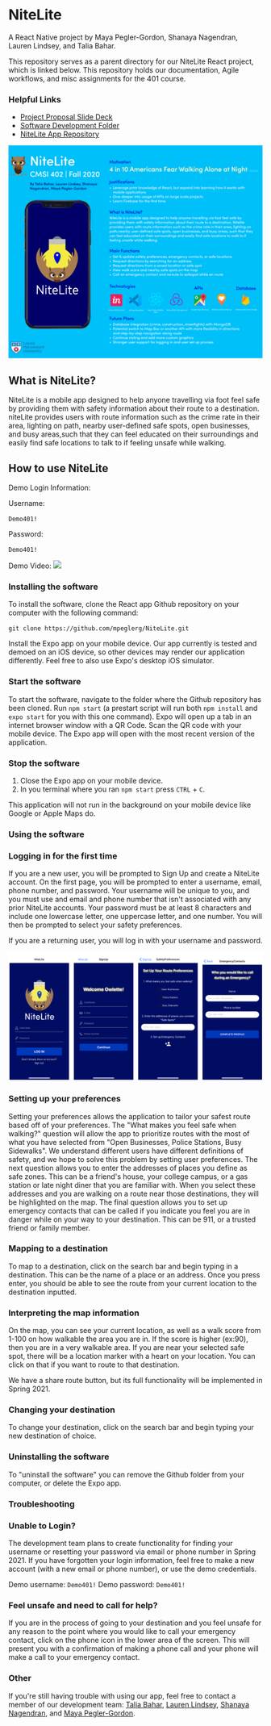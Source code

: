 # NiteLite
A React Native project by Maya Pegler-Gordon, Shanaya Nagendran, Lauren Lindsey, and Talia Bahar. 

This repository serves as a parent directory for our NiteLite React project, which is linked below. This repository holds our documentation, Agile workflows, and misc assignments for the 401 course.

### Helpful Links
- [Project Proposal Slide Deck](https://github.com/laurenlindsey1/nitelite/blob/master/project_proposal/NiteLite.pdf)
- [Software Development Folder](https://github.com/laurenlindsey1/nitelite/wiki/SoftwareDevelopmentFolder)
- [NiteLite App Repository](https://github.com/mpeglerg/NiteLite)

![](images/poster.png)

## What is NiteLite?
NiteLite is a mobile app designed to help anyone travelling via foot feel safe by providing them with safety information about their route to a destination. niteLite provides users with route information such as the crime rate in their area, lighting on path, nearby user-defined safe spots, open businesses, and busy areas,such that they can feel educated on their surroundings and easily find safe locations to talk to if feeling unsafe while walking. 

## How to use NiteLite
Demo Login Information:

Username:
```
Demo401!
```

Password:
```
Demo401!
```

Demo Video:
![](images/demo.gif)

###  Installing the software
To install the software, clone the React app Github repository on your computer with the following command:
```
git clone https://github.com/mpeglerg/NiteLite.git
```

Install the Expo app on your mobile device. Our app currently is tested and demoed on an iOS device, so other devices may render our application differently. Feel free to also use Expo's desktop iOS simulator. 

###  Start the software 
To start the software, navigate to the folder where the Github repository has been cloned. Run `npm start` (a prestart script will run both `npm install` and `expo start` for you with this one command). Expo will open up a tab in an internet browser window with a QR Code. Scan the QR code with your mobile device. The Expo app will open with the most recent version of the application.

### Stop the software
1. Close the Expo app on your mobile device.
2. In you terminal where you ran `npm start` press `CTRL` + `C`. 

This application will not run in the background on your mobile device like Google or Apple Maps do. 

###  Using the software 
###  Logging in for the first time
If you are a new user, you will be prompted to Sign Up and create a NiteLite account. On the first page, you will be prompted to enter a username, email, phone number, and password. Your username will be unique to you, and you must use and email and phone number that isn't associated with any prior NiteLite accounts. Your password must be at least 8 characters and include one lowercase letter, one uppercase letter, and one number. You will then be prompted to select your safety preferences.

If you are a returning user, you will log in with your username and password. 

![](images/setuplogin.png)

### Setting up your preferences
Setting your preferences allows the application to tailor your safest route based off of your preferences. The "What makes you feel safe when walking?" question will allow the app to prioritize routes with the most of what you have selected from "Open Businesses, Police Stations, Busy Sidewalks". We understand different users have different definitions of safety, and we hope to solve this problem by setting user preferences. The next question allows you to enter the addresses of places you define as safe zones. This can be a friend's house, your college campus, or a gas station or late night diner that you are familiar with. When you select these addresses and you are walking on a route near those destinations, they will be highlighted on the map. The final question allows you to set up emergency contacts that can be called if you indicate you feel you are in danger while on your way to your destination. This can be 911, or a trusted friend or family member.

###  Mapping to a destination
To map to a destination, click on the search bar and begin typing in a destination. This can be the name of a place or an address. Once you press enter, you should be able to see the route from your current location to the destination inputted. 

###  Interpreting the map information
On the map, you can see your current location, as well as a walk score from 1-100 on how walkable the area you are in. If the score is higher (ex:90), then you are in a very walkable area. If you are near your selected safe spot, there will be a location marker with a heart on your location. You can click on that if you want to route to that destination. 

We have a share route button, but its full functionality will be implemented in Spring 2021.

###  Changing your destination
To change your destination, click on the search bar and begin typing your new destination of choice. 

###  Uninstalling the software
To "uninstall the software" you can remove the Github folder from your computer, or delete the Expo app. 

###  Troubleshooting
###  Unable to Login?
The development team plans to create functionality for finding your username or resetting your password via email or phone number in Spring 2021. If you have forgotten your login information, feel free to make a new account (with a new email or phone number), or use the demo credentials.

Demo username: `Demo401!`
Demo password: `Demo401!`

###  Feel unsafe and need to call for help?
If you are in the process of going to your destination and you feel unsafe for any reason to the point where you would like to call your emergency contact, click on the phone icon in the lower area of the screen. This will present you with a confirmation of making a phone call and your phone will make a call to your emergency contact. 

### Other
If you're still having trouble with using our app, feel free to contact a member of our development team:
[Talia Bahar](mailto:tbahar@lion.lmu.edu),
[Lauren Lindsey](mailto:llindse3@lion.lmu.edu),
[Shanaya Nagendran](mailto:snagendr@lion.lmu.edu), and
[Maya Pegler-Gordon](mailto:mpeglerg@lion.lmu.edu).

